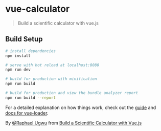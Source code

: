 # vue-calculator

> Build a scientific calculator with vue.js

## Build Setup

``` bash
# install dependencies
npm install

# serve with hot reload at localhost:8080
npm run dev

# build for production with minification
npm run build

# build for production and view the bundle analyzer report
npm run build --report
```

For a detailed explanation on how things work, check out the [guide](http://vuejs-templates.github.io/webpack/) and [docs for vue-loader](http://vuejs.github.io/vue-loader). 

By [@Raphael Ugwu](https://twitter.com/fullstackmafia) from [Build a Scientific Calculator with Vue.js](//scotch.io/tutorials/build-a-scientific-calculator-with-vuejs)
